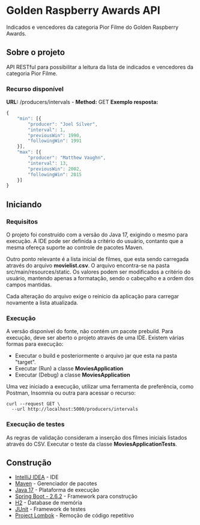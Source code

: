 # Golden Raspberry Awards API
Indicados e vencedores da categoria Pior Filme do Golden Raspberry Awards.

## Sobre o projeto
API RESTful para possibilitar a leitura da lista de indicados e vencedores
da categoria Pior Filme.

### Recurso disponível
**URL:** /producers/intervals - **Method:** GET
**Exemplo resposta:**
```javascript
{
	"min": [{
		"producer": "Joel Silver",
		"interval": 1,
		"previousWin": 1990,
		"followingWin": 1991
	}],
	"max": [{
		"producer": "Matthew Vaughn",
		"interval": 13,
		"previousWin": 2002,
		"followingWin": 2015
	}]
}
```

## Iniciando

### Requisitos
O projeto foi construído com a versão do Java 17, exigindo o mesmo para execução. A IDE pode
ser definida a critério do usuário, contanto que a mesma ofereça suporte ao controle de 
pacotes Maven.

Outro ponto relevante é a lista inicial de filmes, que esta sendo carregada através do arquivo
**movielist.csv**. O arquivo encontra-se na pasta src/main/resources/static. Os valores podem
ser modificados a critério do usuário, mantendo apenas a formatação, sendo o cabeçalho e a 
ordem dos campos mantidas.

Cada alteração do arquivo exige o reinicio da aplicação para carregar novamente a lista atualizada.


### Execução
A versão disponível do fonte, não contém um pacote prebuild. Para execução, deve ser aberto o projeto
através de uma IDE. Existem várias formas para execução:
* Executar o build e posteriormente o arquivo jar que esta na pasta "target".
* Executar (Run) a classe **MoviesApplication**
* Executar (Debug) a classe **MoviesApplication**

Uma vez iniciado a execução, utilizar uma ferramenta de preferência, como Postman, Insomnia ou
outra para acessar o recurso:
```
curl --request GET \
  --url http://localhost:5000/producers/intervals
```

### Execução de testes
As regras de validação consideram a inserção dos filmes iniciais listados através do CSV.
Executar o teste da classe **MoviesApplicationTests**.

## Construção
* [IntelliJ IDEA](https://www.jetbrains.com/pt-br/idea/) - IDE
* [Maven](https://maven.apache.org/) - Gerenciador de pacotes
* [Java 17](https://www.java.com/pt-BR/) - Plataforma de execução
* [Spring Boot - 2.6.2](https://spring.io/projects/spring-boot) - Framework para construção
* [H2](https://www.h2database.com/html/main.html) - Database de memória
* [JUnit](https://junit.org/junit5/) - Framework de testes
* [Project Lombok](https://projectlombok.org/) - Remoção de código repetitivo
